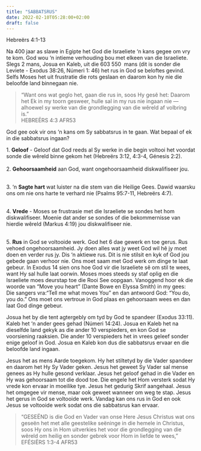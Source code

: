 ```yaml
---
title: "SABBATSRUS"
date: 2022-02-10T05:28:00+02:00
draft: false
---
```

<html>
 <head></head>
 <body>
  <p>Hebreërs 4:1-13</p>
  <p>Na 400 jaar as slawe in Egipte het God die Israeliete ‘n kans gegee om vry te kom. God wou ‘n intieme verhouding bou met elkeen van die Israeliete. Slegs 2 mans, Josua en Kaleb, uit die 603 550 &nbsp;mans (dit is sonder die Leviete - Exodus 38:26, Númeri 1: 46) het rus in God se beloftes gevind. Selfs Moses het uit frustratie die rots geslaan en daarom kon hy nie die beloofde land binnegaan nie.</p>
  <blockquote>
   <p>“Want ons wat geglo het, gaan die rus in, soos Hy gesê het: Daarom het Ek in my toorn gesweer, hulle sal in my rus nie ingaan nie — alhoewel sy werke van die grondlegging van die wêreld af volbring is.”<br>‭‭HEBREËRS‬ ‭4:3‬ ‭AFR53‬‬</p>
  </blockquote>
  <p>God gee ook vir ons ‘n kans om Sy sabbatsrus in te gaan. Wat bepaal of ek in die sabbatsrus ingaan?</p>
  <p>1. <strong>Geloof</strong> - Geloof dat God reeds al Sy werke in die begin voltooi het voordat sonde die wêreld binne gekom het (Hebreërs 3:12, 4:3-4, Génesis 2:2).&nbsp;<br><br>2. <strong>Gehoorsaamheid</strong> aan God, want ongehoorsaamheid diskwalifiseer jou.</p>
  <p><br>3. ‘n <strong>Sagte hart</strong> wat luister na die stem van die Heilige Gees. Dawid waarsku ons om nie ons harte te verhard nie (Psalms 95:7-11, Hebreërs 4:7).</p>
  <p><br>4. <strong>Vrede</strong> - Moses se frustrasie met die Israeliete se sondes het hom diskwalifiseer. Moenie dat ander se sondes of die bekommernisse van hierdie wêreld (Markus 4:19) jou diskwalifiseer nie.</p>
  <p><br>5. <strong>Rus</strong> in God se voltooide werk. God het 6 dae gewerk en toe gerus. Rus vehoed ongehoorsaamheid. Jy doen alles wat jy weet God wil hê jy moet doen en verder rus jy. Dis ‘n aktiewe rus. Dit is nie stilsit en kyk of God jou gebede gaan verhoor nie. Ons moet saam met God werk om dinge te laat gebeur. In Exodus 14 sien ons hoe God vir die Israeliete sê om stil te wees, want Hy sal hulle laat oorwin. Moses moes steeds sy staf oplig en die Israeliete moes deurstap toe die Rooi See oopgaan. Vanoggend hoor ek die woorde van “Move you heart” (Dante Bowe en Elyssa Smith) in my gees: Die sangers vra:“Tell me what moves You” en dan antwoord God: “You do, you do.” Ons moet ons vertroue in God plaas en gehoorsaam wees en dan laat God dinge gebeur.</p>
  <p>Josua het by die tent agtergebly om tyd by God te spandeer (Exodus 33:11). Kaleb het ‘n ander gees gehad (Númeri 14:24). Josua en Kaleb het na dieselfde land gekyk as die ander 10 verspieders, en kon God se voorsiening raaksien. Die ander 10 verspieders het in vrees geleef sonder enige geloof in God. Josua en Kaleb kon dus die sabbatsrus ervaar en die beloofde land ingaan.</p>
  <p>Jesus het as mens Aarde toegekom. Hy het stiltetyd by die Vader spandeer en daarom het Hy Sy Vader geken. Jesus het geweet Sy Vader sal mense genees as Hy hulle gesond verklaar. Jesus het geloof gehad in die Vader en Hy was gehoorsaam tot die dood toe. Die engele het Hom versterk sodat Hy vrede kon ervaar in moeilike tye. Jesus het gedurig Skrif aangehaal. Jesus het omgegee vir mense, maar ook geweet wanneer om weg te stap. Jesus het gerus in God se voltooide werk. Vandag kan ons rus in God en ook Jesus se voltooide werk sodat ons die sabbatsrus kan ervaar.</p>
  <blockquote>
   <p>“GESEËND is die God en Vader van onse Here Jesus Christus wat ons geseën het met alle geestelike seëninge in die hemele in Christus, soos Hy ons in Hom uitverkies het voor die grondlegging van die wêreld om heilig en sonder gebrek voor Hom in liefde te wees,”<br>‭‭EFÉSIËRS‬ ‭1:3-4‬ ‭AFR53‬‬</p>
  </blockquote>
 </body>
</html>